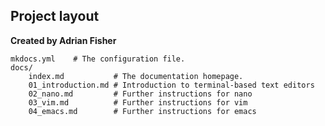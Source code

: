 ## Project layout
**Created by Adrian Fisher**

    mkdocs.yml    # The configuration file.
    docs/
        index.md           # The documentation homepage.
        01_introduction.md # Introduction to terminal-based text editors
        02_nano.md         # Further instructions for nano
        03_vim.md          # Further instructions for vim
        04_emacs.md        # Further instructions for emacs

